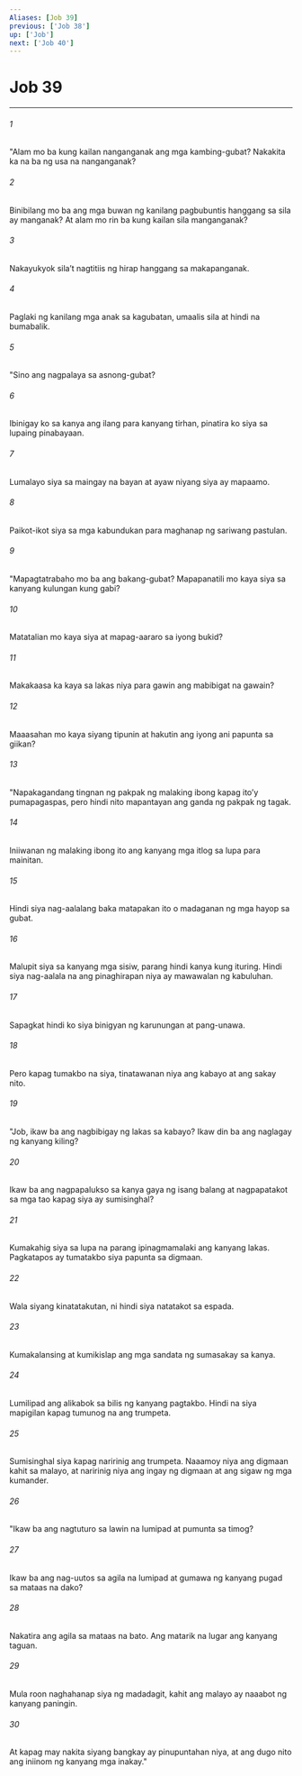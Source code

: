 ```yaml
---
Aliases: [Job 39]
previous: ['Job 38']
up: ['Job']
next: ['Job 40']
---
```

# Job 39

***


###### 1 


"Alam mo ba kung kailan nanganganak ang mga kambing-gubat? Nakakita ka na ba ng usa na nanganganak? 


###### 2 


Binibilang mo ba ang mga buwan ng kanilang pagbubuntis hanggang sa sila ay manganak? At alam mo rin ba kung kailan sila manganganak? 


###### 3 


Nakayukyok silaʼt nagtitiis ng hirap hanggang sa makapanganak. 


###### 4 


Paglaki ng kanilang mga anak sa kagubatan, umaalis sila at hindi na bumabalik. 


###### 5 


"Sino ang nagpalaya sa asnong-gubat? 


###### 6 


Ibinigay ko sa kanya ang ilang para kanyang tirhan, pinatira ko siya sa lupaing pinabayaan. 


###### 7 


Lumalayo siya sa maingay na bayan at ayaw niyang siya ay mapaamo. 


###### 8 


Paikot-ikot siya sa mga kabundukan para maghanap ng sariwang pastulan. 


###### 9 


"Mapagtatrabaho mo ba ang bakang-gubat? Mapapanatili mo kaya siya sa kanyang kulungan kung gabi? 


###### 10 


Matatalian mo kaya siya at mapag-aararo sa iyong bukid? 


###### 11 


Makakaasa ka kaya sa lakas niya para gawin ang mabibigat na gawain? 


###### 12 


Maaasahan mo kaya siyang tipunin at hakutin ang iyong ani papunta sa giikan? 


###### 13 


"Napakagandang tingnan ng pakpak ng malaking ibong kapag itoʼy pumapagaspas, pero hindi nito mapantayan ang ganda ng pakpak ng tagak. 


###### 14 


Iniiwanan ng malaking ibong ito ang kanyang mga itlog sa lupa para mainitan. 


###### 15 


Hindi siya nag-aalalang baka matapakan ito o madaganan ng mga hayop sa gubat. 


###### 16 


Malupit siya sa kanyang mga sisiw, parang hindi kanya kung ituring. Hindi siya nag-aalala na ang pinaghirapan niya ay mawawalan ng kabuluhan. 


###### 17 


Sapagkat hindi ko siya binigyan ng karunungan at pang-unawa. 


###### 18 


Pero kapag tumakbo na siya, tinatawanan niya ang kabayo at ang sakay nito. 


###### 19 


"Job, ikaw ba ang nagbibigay ng lakas sa kabayo? Ikaw din ba ang naglagay ng kanyang kiling? 


###### 20 


Ikaw ba ang nagpapalukso sa kanya gaya ng isang balang at nagpapatakot sa mga tao kapag siya ay sumisinghal? 


###### 21 


Kumakahig siya sa lupa na parang ipinagmamalaki ang kanyang lakas. Pagkatapos ay tumatakbo siya papunta sa digmaan. 


###### 22 


Wala siyang kinatatakutan, ni hindi siya natatakot sa espada. 


###### 23 


Kumakalansing at kumikislap ang mga sandata ng sumasakay sa kanya. 


###### 24 


Lumilipad ang alikabok sa bilis ng kanyang pagtakbo. Hindi na siya mapigilan kapag tumunog na ang trumpeta. 


###### 25 


Sumisinghal siya kapag naririnig ang trumpeta. Naaamoy niya ang digmaan kahit sa malayo, at naririnig niya ang ingay ng digmaan at ang sigaw ng mga kumander. 


###### 26 


"Ikaw ba ang nagtuturo sa lawin na lumipad at pumunta sa timog? 


###### 27 


Ikaw ba ang nag-uutos sa agila na lumipad at gumawa ng kanyang pugad sa mataas na dako? 


###### 28 


Nakatira ang agila sa mataas na bato. Ang matarik na lugar ang kanyang taguan. 


###### 29 


Mula roon naghahanap siya ng madadagit, kahit ang malayo ay naaabot ng kanyang paningin. 


###### 30 


At kapag may nakita siyang bangkay ay pinupuntahan niya, at ang dugo nito ang iniinom ng kanyang mga inakay."
